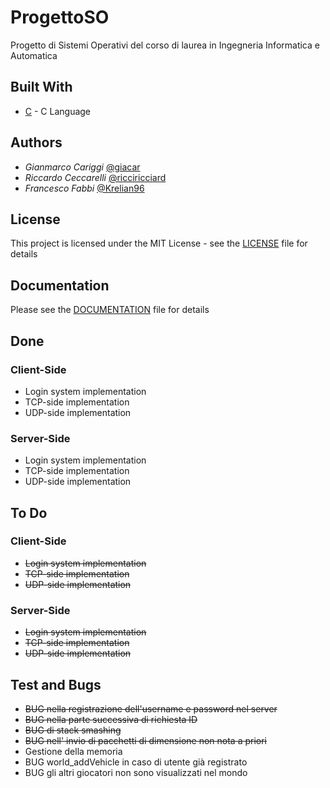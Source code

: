 # ProgettoSO

Progetto di Sistemi Operativi del corso di laurea in Ingegneria Informatica e Automatica

## Built With

* [C](https://en.wikipedia.org/wiki/C_(programming_language)) - C Language

## Authors

* *Gianmarco Cariggi* [@giacar](https://github.com/giacar)
* *Riccardo Ceccarelli* [@ricciricciard](https://github.com/ricciricciard)
* *Francesco Fabbi* [@Krelian96](https://github.com/Krelian96)

## License

This project is licensed under the MIT License - see the [LICENSE](LICENSE.md) file for details

## Documentation

Please see the [DOCUMENTATION](Documentation.md) file for details

## Done

### Client-Side

* Login system implementation
* TCP-side implementation
* UDP-side implementation

### Server-Side

* Login system implementation
* TCP-side implementation
* UDP-side implementation

## To Do

### Client-Side

* <s>Login system implementation</s>
* <s>TCP-side implementation</s>
* <s>UDP-side implementation</s>

### Server-Side

* <s>Login system implementation</s>
* <s>TCP-side implementation</s>
* <s>UDP-side implementation</s>

## Test and Bugs

* <s>BUG nella registrazione dell'username e password nel server</s>
* <s>BUG nella parte successiva di richiesta ID</s>
* <s>BUG di stack smashing</s>
* <s>BUG nell' invio di pacchetti di dimensione non nota a priori</s>
* Gestione della memoria
* BUG world_addVehicle in caso di utente già registrato
* BUG gli altri giocatori non sono visualizzati nel mondo